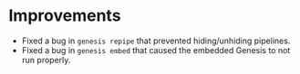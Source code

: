# Improvements

  * Fixed a bug in `genesis repipe` that prevented hiding/unhiding pipelines.
  * Fixed a bug in `genesis embed` that caused the embedded Genesis to not run
    properly.

